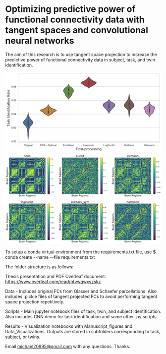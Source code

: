 # Optimizing predictive power of functional connectivity data with tangent spaces and convolutional neural networks
The aim of this research is to use tangent space projection to increase the predictive power of functional connectivity data in subject, task, and twin identification. 

![alt text](/results/tasks/CNN_all.png?raw=true)
![alt text](/results/tangent_fcs/schaefer100_rest_subj1.png?raw=true)

To setup a conda virtual environment from the requirements.txt file, use
$ conda create --name <env> --file requirements.txt

The folder structure is as follows:

Thesis presentation and PDF
Overleaf document: https://www.overleaf.com/read/ntvwqwxszskz

Data - Includes original FCs from Glasser and Schaefer parcellations. Also includes .pickle files of tangent projected FCs to avoid performing tangent space projection repetitively.

Scripts - Main jupyter notebook files of task, twin, and subject identification. Also includes CNN demo for task identification and some other .py scripts.

Results - Visualization notebooks with Manuscript_figures and Data_Visualizations. Outputs are stored in subfolders corresponding to task, subject, or twins. 

Email michael20995@gmail.com with any questions. Thanks.

